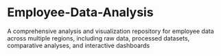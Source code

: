 # Employee-Data-Analysis
A comprehensive analysis and visualization repository for employee data across multiple regions, including raw data, processed datasets, comparative analyses, and interactive dashboards
